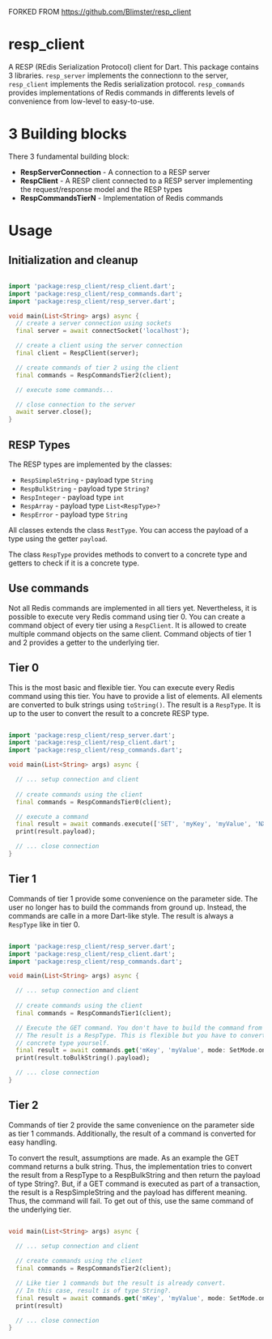 FORKED FROM https://github.com/Blimster/resp_client


# resp_client
A RESP (REdis Serialization Protocol) client for Dart. This package contains 3 libraries. `resp_server` implements the connectionn to the server, `resp_client` implements the Redis serialization protocol. `resp_commands` provides implementations of Redis commands in differents levels of convenience from low-level to easy-to-use.

# 3 Building blocks

There 3 fundamental building block:
* **RespServerConnection** - A connection to a RESP server
* **RespClient** - A RESP client connected to a RESP server implementing the request/response model and the RESP types
* **RespCommandsTierN** - Implementation of Redis commands

# Usage

## Initialization and cleanup

```dart

import 'package:resp_client/resp_client.dart';
import 'package:resp_client/resp_commands.dart';
import 'package:resp_client/resp_server.dart';

void main(List<String> args) async {
  // create a server connection using sockets
  final server = await connectSocket('localhost');

  // create a client using the server connection
  final client = RespClient(server);

  // create commands of tier 2 using the client
  final commands = RespCommandsTier2(client);

  // execute some commands...

  // close connection to the server
  await server.close();
}

```

## RESP Types

The RESP types are implemented by the classes:

* `RespSimpleString` - payload type `String`
* `RespBulkString` - payload type `String?`
* `RespInteger` - payload type `int` 
* `RespArray` - payload type `List<RespType>?`
* `RespError` - payload type `String`

All classes extends the class `RestType`. You can access the payload of a type using the getter `payload`.

The class `RespType` provides methods to convert to a concrete type and getters to check if it is a concrete type.

## Use commands

Not all Redis commands are implemented in all tiers yet. Nevertheless, it is possible to execute very Redis command using tier 0. You can create a command object of every tier using a `RespClient`. It is allowed to create multiple command objects on the same client. Command objects of tier 1 and 2 provides a getter to the underlying tier.

## Tier 0

This is the most basic and flexible tier. You can execute every Redis command using this tier. You have to provide a list of elements. All elements are converted to bulk strings using `toString()`. The result is a `RespType`. It is up to the user to convert the result to a concrete RESP type.

```dart

import 'package:resp_client/resp_server.dart';
import 'package:resp_client/resp_client.dart';
import 'package:resp_client/resp_commands.dart';

void main(List<String> args) async {

  // ... setup connection and client
  
  // create commands using the client
  final commands = RespCommandsTier0(client);

  // execute a command
  final result = await commands.execute(['SET', 'myKey', 'myValue', 'NX']);
  print(result.payload);

  // ... close connection
}

```

## Tier 1

Commands of tier 1 provide some convenience on the parameter side. The user no longer has to build the commands from ground up. Instead, the commands are calle in a more Dart-like style. The result is always a `RespType` like in tier 0.

```dart

import 'package:resp_client/resp_server.dart';
import 'package:resp_client/resp_client.dart';
import 'package:resp_client/resp_commands.dart';

void main(List<String> args) async {

  // ... setup connection and client
  
  // create commands using the client
  final commands = RespCommandsTier1(client);

  // Execute the GET command. You don't have to build the command from ground up.
  // The result is a RespType. This is flexible but you have to convert to the
  // concrete type yourself.
  final result = await commands.get('mKey', 'myValue', mode: SetMode.onlyIfNotExists);
  print(result.toBulkString().payload);

  // ... close connection
}

```

## Tier 2

Commands of tier 2 provide the same convenience on the parameter side as tier 1 commands. Additionally, the result of a command is converted for easy handling.

To convert the result, assumptions are made. As an example the GET command returns a bulk string. Thus, the implementation tries to convert the result from a RespType to a RespBulkString and then return the payload of type String?. But, if a GET command is executed as part of a transaction, the result is a RespSimpleString and the payload has different meaning. Thus, the command will fail. To get out of this, use the same command of the underlying tier.

```dart

void main(List<String> args) async {

  // ... setup connection and client
  
  // create commands using the client
  final commands = RespCommandsTier2(client);

  // Like tier 1 commands but the result is already convert.
  // In this case, result is of type String?.
  final result = await commands.get('mKey', 'myValue', mode: SetMode.onlyIfNotExists);
  print(result)

  // ... close connection
}

```

